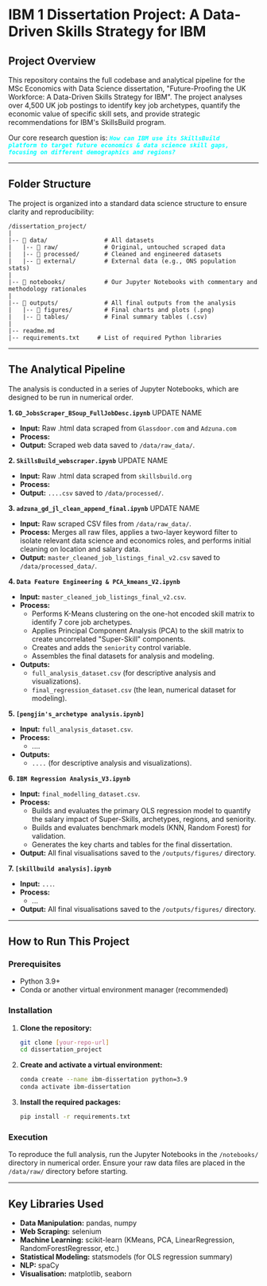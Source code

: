 # IBM 1 Dissertation Project: A Data-Driven Skills Strategy for IBM

##  Project Overview

This repository contains the full codebase and analytical pipeline for the MSc Economics with Data Science dissertation, "Future-Proofing the UK Workforce: A Data-Driven Skills Strategy for IBM". The project analyses over 4,500 UK job postings to identify key job archetypes, quantify the economic value of specific skill sets, and provide strategic recommendations for IBM's SkillsBuild program.

Our core research question is: 
<code style="color: aqua">***How can IBM use its SkillsBuild platform to target future economics & data science skill gaps, focusing on different demographics and regions?***</code>

---

## Folder Structure

The project is organized into a standard data science structure to ensure clarity and reproducibility:

```
/dissertation_project/
|
|-- 📂 data/                # All datasets
|   |-- 📂 raw/             # Original, untouched scraped data
|   |-- 📂 processed/       # Cleaned and engineered datasets
|   |-- 📂 external/        # External data (e.g., ONS population stats)
|
|-- 📂 notebooks/           # Our Jupyter Notebooks with commentary and methodology rationales
|
|-- 📂 outputs/             # All final outputs from the analysis
|   |-- 📂 figures/         # Final charts and plots (.png)
|   |-- 📂 tables/          # Final summary tables (.csv)
|
|-- readme.md            
|-- requirements.txt     # List of required Python libraries
```

---

## The Analytical Pipeline

The analysis is conducted in a series of Jupyter Notebooks, which are designed to be run in numerical order.

**1. `GD_JobsScraper_BSoup_FullJobDesc.ipynb`** UPDATE NAME
* **Input:** Raw .html data scraped from `Glassdoor.com` and `Adzuna.com`
* **Process:** 
* **Output:** Scraped web data saved to `/data/raw_data/`.

**2. `SkillsBuild_webscraper.ipynb`** UPDATE NAME
* **Input:** Raw .html data scraped from `skillsbuild.org`
* **Process:** 
* **Output:** `....csv` saved to `/data/processed/`.

**3. `adzuna_gd_jl_clean_append_final.ipynb`** UPDATE NAME
* **Input:** Raw scraped CSV files from `/data/raw_data/`.
* **Process:** Merges all raw files, applies a two-layer keyword filter to isolate relevant data science and economics roles, and performs initial cleaning on location and salary data.
* **Output:** `master_cleaned_job_listings_final_v2.csv` saved to `/data/processed_data/`.

**4. `Data Feature Engineering & PCA_kmeans_V2.ipynb`**
* **Input:** `master_cleaned_job_listings_final_v2.csv`.
* **Process:**
    * Performs K-Means clustering on the one-hot encoded skill matrix to identify 7 core job archetypes.
    * Applies Principal Component Analysis (PCA) to the skill matrix to create uncorrelated "Super-Skill" components.
    * Creates and adds the `seniority` control variable.
    * Assembles the final datasets for analysis and modeling.
* **Outputs:**
    * `full_analysis_dataset.csv` (for descriptive analysis and visualizations).
    * `final_regression_dataset.csv` (the lean, numerical dataset for modeling).
 
**5. `[pengjin's_archetype analysis.ipynb]`**
* **Input:** `full_analysis_dataset.csv`.
* **Process:**
    * ....
* **Outputs:**
    * `....` (for descriptive analysis and visualizations).

**6. `IBM Regression Analysis_V3.ipynb`**
* **Input:** `final_modelling_dataset.csv`.
* **Process:**
    * Builds and evaluates the primary OLS regression model to quantify the salary impact of Super-Skills, archetypes, regions, and seniority.
    * Builds and evaluates benchmark models (KNN, Random Forest) for validation.
    * Generates the key charts and tables for the final dissertation.
* **Output:** All final visualisations saved to the `/outputs/figures/` directory.

**7. `[skillbuild analysis].ipynb`**
* **Input:** `...`.
* **Process:**
    * ...
* **Output:** All final visualisations saved to the `/outputs/figures/` directory.

---

## How to Run This Project

### Prerequisites

* Python 3.9+
* Conda or another virtual environment manager (recommended)

### Installation

1.  **Clone the repository:**
    ```bash
    git clone [your-repo-url]
    cd dissertation_project
    ```

2.  **Create and activate a virtual environment:**
    ```bash
    conda create --name ibm-dissertation python=3.9
    conda activate ibm-dissertation
    ```

3.  **Install the required packages:**
    ```bash
    pip install -r requirements.txt
    ```

### Execution

To reproduce the full analysis, run the Jupyter Notebooks in the `/notebooks/` directory in numerical order. Ensure your raw data files are placed in the `/data/raw/` directory before starting.

---

## Key Libraries Used

* **Data Manipulation:** pandas, numpy
* **Web Scraping:** selenium
* **Machine Learning:** scikit-learn (KMeans, PCA, LinearRegression, RandomForestRegressor, etc.)
* **Statistical Modeling:** statsmodels (for OLS regression summary)
* **NLP:** spaCy
* **Visualisation:** matplotlib, seaborn
